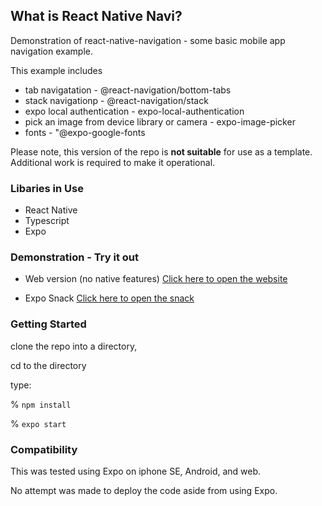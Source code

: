 ## What is React Native Navi? 

Demonstration of react-native-navigation - some basic mobile app navigation example. 

This example includes
* tab navigatation - @react-navigation/bottom-tabs  
* stack navigationp -  @react-navigation/stack
* expo local authentication - expo-local-authentication
* pick an image from device library or camera - expo-image-picker
* fonts - "@expo-google-fonts


Please note,  this version of the repo is **not suitable** for use as a template.  Additional work is required to make it operational. 

### Libaries in Use

* React Native
* Typescript
* Expo

### Demonstration - Try it out

* Web version (no native features)
[Click here to open the website](https://ericsfeed.github.io/react-native-navi)

* Expo Snack
[Click here to open the snack](https://snack.expo.dev/@dotterpop1/github.com-ericsfeed-react-native-navi?platform=web)

### Getting Started

clone the repo into a directory, 

cd to the directory

type:

% `npm install`

% `expo start`


### Compatibility 

This was tested using Expo on iphone SE, Android, and web.  

No attempt was made to deploy the code aside from using Expo.
